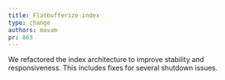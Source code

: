 ```yaml
---
title: Flatbufferize index
type: change
authors: mavam
pr: 863
---
```


We refactored the index architecture to improve stability and responsiveness.
This includes fixes for several shutdown issues.
